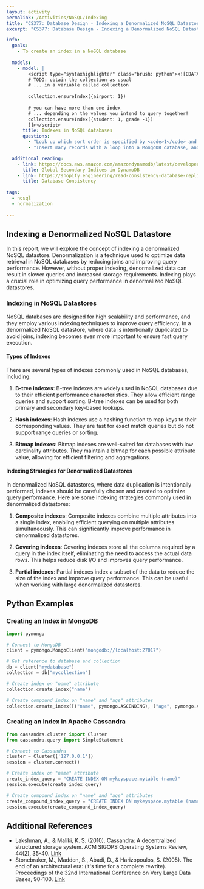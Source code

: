 ```yaml
---
layout: activity
permalink: /Activities/NoSQL/Indexing
title: "CS377: Database Design - Indexing a Denormalized NoSQL Datastore"
excerpt: "CS377: Database Design - Indexing a Denormalized NoSQL Datastore"

info:
  goals: 
    - To create an index in a NoSQL database
    
  models:
    - model: |
        <script type="syntaxhighlighter" class="brush: python"><![CDATA[    
        # TODO: obtain the collection as usual
        # ... in a variable called collection
        
        collection.ensureIndex({airport: 1})
        
        # you can have more than one index 
        # ... depending on the values you intend to query together!
        collection.ensureIndex({student: 1, grade -1})
        ]]></script>
      title: Indexes in NoSQL databases
      questions:
        - "Look up which sort order is specified by <code>1</code> and which by <code>-1</code>."
        - "Insert many records with a loop into a MongoDB database, and query it with and without an index.  What speedup do you observe for varying numbers of <code>N</code> documents in your collection?  You can use the <code>.explain()</code> method on the cursor returned by your call to <code>find()</code> to obtain information about the time required to execute the query, as well as whether an index (<code>BtreeCursor</code>) was used or not (<code>BasicCursor</code>)."

  additional_reading:
    - link: https://docs.aws.amazon.com/amazondynamodb/latest/developerguide/GSI.html
      title: Global Secondary Indices in DynamoDB
    - link: https://shopify.engineering/read-consistency-database-replicas
      title: Database Consistency
      
tags:
  - nosql
  - normalization
  
---
```


## Indexing a Denormalized NoSQL Datastore
In this report, we will explore the concept of indexing a denormalized NoSQL datastore. Denormalization is a technique used to optimize data retrieval in NoSQL databases by reducing joins and improving query performance. However, without proper indexing, denormalized data can result in slower queries and increased storage requirements. Indexing plays a crucial role in optimizing query performance in denormalized NoSQL datastores.

### Indexing in NoSQL Datastores
NoSQL databases are designed for high scalability and performance, and they employ various indexing techniques to improve query efficiency. In a denormalized NoSQL datastore, where data is intentionally duplicated to avoid joins, indexing becomes even more important to ensure fast query execution.

#### Types of Indexes
There are several types of indexes commonly used in NoSQL databases, including:

1. **B-tree indexes**: B-tree indexes are widely used in NoSQL databases due to their efficient performance characteristics. They allow efficient range queries and support sorting. B-tree indexes can be used for both primary and secondary key-based lookups.

2. **Hash indexes**: Hash indexes use a hashing function to map keys to their corresponding values. They are fast for exact match queries but do not support range queries or sorting.

3. **Bitmap indexes**: Bitmap indexes are well-suited for databases with low cardinality attributes. They maintain a bitmap for each possible attribute value, allowing for efficient filtering and aggregations.

#### Indexing Strategies for Denormalized Datastores
In denormalized NoSQL datastores, where data duplication is intentionally performed, indexes should be carefully chosen and created to optimize query performance. Here are some indexing strategies commonly used in denormalized datastores:

1. **Composite indexes**: Composite indexes combine multiple attributes into a single index, enabling efficient querying on multiple attributes simultaneously. This can significantly improve performance in denormalized datastores.

2. **Covering indexes**: Covering indexes store all the columns required by a query in the index itself, eliminating the need to access the actual data rows. This helps reduce disk I/O and improves query performance.

3. **Partial indexes**: Partial indexes index a subset of the data to reduce the size of the index and improve query performance. This can be useful when working with large denormalized datastores.

## Python Examples

### Creating an Index in MongoDB
```python
import pymongo

# Connect to MongoDB
client = pymongo.MongoClient("mongodb://localhost:27017")

# Get reference to database and collection
db = client["mydatabase"]
collection = db["mycollection"]

# Create index on "name" attribute
collection.create_index("name")

# Create compound index on "name" and "age" attributes
collection.create_index([("name", pymongo.ASCENDING), ("age", pymongo.ASCENDING)])
```

### Creating an Index in Apache Cassandra
```python
from cassandra.cluster import Cluster
from cassandra.query import SimpleStatement

# Connect to Cassandra
cluster = Cluster(['127.0.0.1'])
session = cluster.connect()

# Create index on "name" attribute
create_index_query = "CREATE INDEX ON mykeyspace.mytable (name)"
session.execute(create_index_query)

# Create compound index on "name" and "age" attributes
create_compound_index_query = "CREATE INDEX ON mykeyspace.mytable (name, age)"
session.execute(create_compound_index_query)
```

## Additional References
- Lakshman, A., & Maliki, K. S. (2010). Cassandra: A decentralized structured storage system. ACM SIGOPS Operating Systems Review, 44(2), 35-40. [Link](https://www.usenix.org/legacy/event/hotos09/tech/full_papers/lakshman/lakshman.pdf)
- Stonebraker, M., Madden, S., Abadi, D., & Harizopoulos, S. (2005). The end of an architectural era: (it's time for a complete rewrite). Proceedings of the 32nd International Conference on Very Large Data Bases, 90-100. [Link](http://www.vldb.org/conf/2005/papers/p089-stonebraker.pdf)
